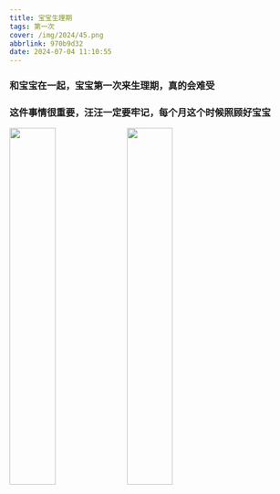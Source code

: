 ```yaml
---
title: 宝宝生理期
tags: 第一次
cover: /img/2024/45.png
abbrlink: 970b9d32
date: 2024-07-04 11:10:55
---
```

### 和宝宝在一起，宝宝第一次来生理期，真的会难受
### 这件事情很重要，汪汪一定要牢记，每个月这个时候照顾好宝宝
<img src="/img/2024/43.jpg" width="40%" height="40%">
<img src="/img/2024/44.jpg" width="40%" height="40%">